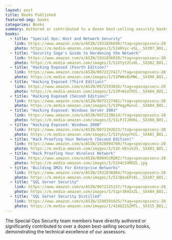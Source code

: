 ```yaml
---
layout: post
title: Books Published
featured-img: books
categories: Books
summary: Authored or contributed to a dozen best-selling security books
books:
  - title: "Special Ops: Host and Network Security"
    link: https://www.amazon.com/o/ASIN/1931836698/?tag=specopssecu-20
    photo: https://m.media-amazon.com/images/I/51m0Vyc-eSL._SX397_BO1,204,203,200_.jpg
  - title: "Security Sage's Guide to Hardening the Network"
    link: https://www.amazon.com/o/ASIN/1931836019/?tag=specopssecu-20
    photo: https://m.media-amazon.com/images/I/51XYyt2CoXL._SX382_BO1,204,203,200_.jpg
  - title: "Hacking Exposed (Fourth Edition)"
    link: https://www.amazon.com/o/ASIN/0072227427/?tag=specopssecu-20
    photo: https://m.media-amazon.com/images/I/51PWWvBsMWL._SX398_BO1,204,203,200_.jpg
  - title: "Hacking Exposed (Third Edition)"
    link: https://www.amazon.com/o/ASIN/0072193816/?tag=specopssecu-20
    photo: https://m.media-amazon.com/images/I/51M+W1elMJL._SX404_BO1,204,203,200_.jpg
  - title: "Hacking Exposed (Second Edition)"
    link: https://www.amazon.com/o/ASIN/0072127481/?tag=specopssecu-20
    photo: https://m.media-amazon.com/images/I/51PmgyRwnxL._SX404_BO1,204,203,200_.jpg
  - title: "Hacking Exposed: Windows Server 2003"
    link: https://www.amazon.com/o/ASIN/0072230614/?tag=specopssecu-20
    photo: https://m.media-amazon.com/images/I/51LPJIJ0HkL._SX398_BO1,204,203,200_.jpg
  - title: "Hacking Exposed: Windows 2000"
    link: https://www.amazon.com/o/ASIN/0072192623/?tag=specopssecu-20
    photo: https://m.media-amazon.com/images/I/51YyUvprHJL._SX401_BO1,204,203,200_.jpg
  - title: "Hack Proofing Your Network (Second Edition)"
    link: https://www.amazon.com/o/ASIN/1928994709/?tag=specopssecu-20
    photo: https://m.media-amazon.com/images/I/51K-UEnsk3S._SX403_BO1,204,203,200_.jpg
  - title: "Hack Proofing Your Wireless Network"
    link: https://www.amazon.com/o/ASIN/B004CCRQR2/?tag=specopssecu-20
    photo: https://m.media-amazon.com/images/I/51X4cS4MOZL.jpg
  - title: "Building DMZs For Enterprise Networks"
    link: https://www.amazon.com/o/ASIN/1931836884/?tag=specopssecu-20
    photo: https://m.media-amazon.com/images/I/51JQauEPiKL._SX397_BO1,204,203,200_.jpg
  - title: "SQL Server Security"
    link: https://www.amazon.com/o/ASIN/0072225157/?tag=specopssecu-20
    photo: https://m.media-amazon.com/images/I/51pr3KH2xZL._SX404_BO1,204,203,200_.jpg
  - title: "SQL Server Security Distilled"
    link: https://www.amazon.com/o/ASIN/1590591925/?tag=specopssecu-20
    photo: https://m.media-amazon.com/images/I/418GZ2S2MTL._SX315_BO1,204,203,200_.jpg
---
```


The Special Ops Security team members have directly authored or significantly contributed to over a dozen best-selling security books, demonstrating the technical excellence of our assessors.

